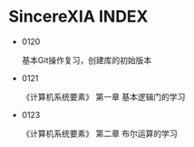 # SincereXIA INDEX

* 0120

  基本Git操作复习，创建库的初始版本

* 0121

  《计算机系统要素》 第一章 基本逻辑门的学习

* 0123

  《计算机系统要素》 第二章  布尔运算的学习


